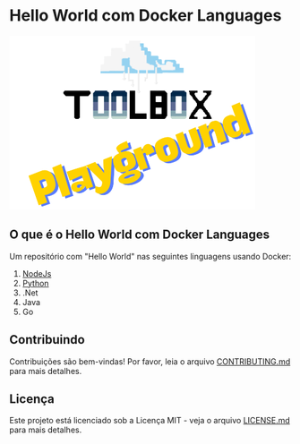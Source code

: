 # Hello World com Docker Languages
![Toolbox Playground](img/toolbox-playground.png)

## O que é o Hello World com Docker Languages

Um repositório com "Hello World" nas seguintes linguagens usando Docker:

1. [NodeJs](./nodejs/README.md)
2. [Python](./python/README.md)
3. .Net
4. Java
5. Go

## Contribuindo

Contribuições são bem-vindas! Por favor, leia o arquivo [CONTRIBUTING.md](CONTRIBUTING.md) para mais detalhes.

## Licença

Este projeto está licenciado sob a Licença MIT - veja o arquivo [LICENSE.md](LICENSE.md) para mais detalhes.
